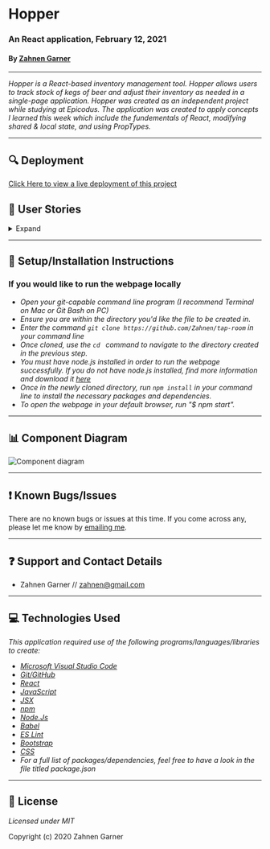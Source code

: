 # Hopper
### An React application, February 12, 2021

#### By [Zahnen Garner](https://www.github.com/zahnen)

---  

_Hopper is a React-based inventory management tool. Hopper allows users to track stock of kegs of beer and adjust their inventory as needed in a single-page application. Hopper was created as an independent project while studying at Epicodus. The application was created to apply concepts I learned this week which include the fundementals of React, modifying shared & local state, and using PropTypes._  

---  

## 🔍 Deployment

[Click Here to view a live deployment of this project](https://zahnen.github.io/tap-room)

## 📘 User Stories

<details>
  <summary>Expand</summary>
  This project was created to answer to the following user stories:
  <table>
  <tr>
    <th>Scenario 1</th>
    <th></th>
  </tr>
  <tr>
    <td>Behavior</td>
    <td>As a user, I want to see a list/menu of all available kegs. For each keg, I want to see its name, brand, price and alcoholContent.</td>
  </tr>
  <tr>
    <td>Completion</td>
    <td>✅</td>
  </tr>
  </table>
  <table>
    <tr>
      <th>Scenario 2</th>
      <th></th>
    </tr>
    <tr>
      <td>Behavior</td>
      <td>As a user, I want to submit a form to add a new keg to a list.</td>
    </tr>
    <tr>
      <td>Completion</td>
      <td>✅</td>
    </tr>
  </table>
  <table>
    <tr>
      <th>Scenario 3</th>
      <th></th>
    </tr>
    <tr>
      <td>Behavior</td>
      <td>As a user, I want to be able to click on a keg to see its detail page.</td>
    </tr>
    <tr>
      <td>Completion</td>
      <td>✅</td>
    </tr>
  </table>
  <table>
    <tr>
      <th>Scenario 4</th>
      <th></th>
    </tr>
    <tr>
      <td>Behavior</td>
      <td>As a user, I want to see how many pints are left in a keg.</td>
    </tr>
    <tr>
      <td>Completion</td>
      <td>✅</td>
    </tr>
  </table>
  <table>
    <tr>
      <th>Scenario 5</th>
      <th></th>
    </tr>
    <tr>
      <td>Behavior</td>
      <td>As a user, I want to be able to click a button next to a keg whenever I sell a pint of it. This should decrease the number of pints left by 1. Pints should not be able to go below 0.</td>
    </tr>
    <tr>
      <td>Completion</td>
      <td>✅</td>
    </tr>
  </table>
</details>

---  

## 🔧 Setup/Installation Instructions

### If you would like to run the webpage locally

* _Open your git-capable command line program (I recommend Terminal on Mac or Git Bash on PC)_
* _Ensure you are within the directory you'd like the file to be created in._
* _Enter the command `git clone https://github.com/Zahnen/tap-room` in your command line_
* _Once cloned, use the `cd ` command to navigate to the directory created in the previous step._
* _You must have node.js installed in order to run the webpage successfully. If you do not have node.js installed, find more information and download it [here](https://nodejs.org/en/download/)_
* _Once in the newly cloned directory, run `npm install` in your command line to install the necessary packages and dependencies._
* _To open the webpage in your default browser, run "$ npm start"._


---  

## 📊 Component Diagram

![Component diagram](https://i.imgur.com/daNIbQN.jpg)

---  

## ❗ Known Bugs/Issues

There are no known bugs or issues at this time. If you come across any, please let me know by [emailing me](mailto:zahnen@gmail.com).

---  

## ❓ Support and Contact Details

- Zahnen Garner // zahnen@gmail.com

---  

## 💻 Technologies Used

_This application required use of the following programs/languages/libraries to create:_
- _[Microsoft Visual Studio Code](https://code.visualstudio.com/)_
- _[Git/GitHub](https://github.com/)_
- _[React](https://reactjs.org/)_
- _[JavaScript](https://www.w3schools.com/js/js_es6.asp)_
- _[JSX](https://reactjs.org/docs/introducing-jsx.html)_
- _[npm](https://www.npmjs.com/)_
- _[Node.Js](https://nodejs.org/en/)_
- _[Babel](https://babeljs.io/)_
- _[ES Lint](https://eslint.org/)_
- _[Bootstrap](https://getbootstrap.com/)_
- _[CSS](https://developer.mozilla.org/en-US/docs/Learn/CSS)_
- _For a full list of packages/dependencies, feel free to have a look in the file titled package.json_


---  

## 📃  License

*Licensed under MIT*

Copyright (c) 2020 Zahnen Garner
